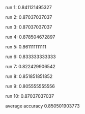 run 1: 0.841121495327

run 2: 0.87037037037

run 3: 0.87037037037

run 4: 0.878504672897

run 5: 0.861111111111

run 6: 0.833333333333

run 7: 0.822429906542

run 8: 0.851851851852

run 9: 0.805555555556

run 10: 0.87037037037

average accuracy 0.850501903773


